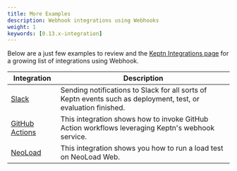 ```yaml
---
title: More Examples
description: Webhook integrations using Webhooks
weight: 1
keywords: [0.13.x-integration]
---
```


Below are a just few examples to review and the [Keptn Integrations page](../../../../integrations/) for a growing list of integrations using Webhook.

| Integration  | Description                                           |
|---------------- |-----------------------------------------------------  |
| [Slack](https://artifacthub.io/packages/keptn/keptn-integrations/slack)  | Sending notifications to Slack for all sorts of Keptn events such as deployment, test, or evaluation finished. |
| [GitHub Actions](https://artifacthub.io/packages/keptn/keptn-integrations/githubaction)  | This integration shows how to invoke GitHub Action workflows leveraging Keptn's webhook service.  |
| [NeoLoad](https://artifacthub.io/packages/keptn/keptn-integrations/neoload)  | This integration shows you how to run a load test on NeoLoad Web. |